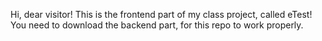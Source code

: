 Hi, dear visitor! This is the frontend part of my class project, called eTest!
You need to download the backend part, for this repo to work properly.
